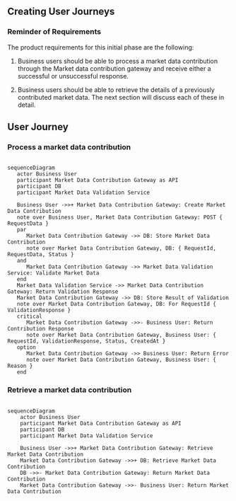 ## Creating User Journeys

### Reminder of Requirements

The product requirements for this initial phase are the following:

1. Business users should be able to process a market data contribution through the Market data contribution gateway and
   receive either a successful or unsuccessful response.

2. Business users should be able to retrieve the details of a previously contributed market data. The next section will
   discuss each of these in detail.



## User Journey
### Process a market data contribution

```mermaid

sequenceDiagram
   actor Business User
   participant Market Data Contribution Gateway as API
   participant DB
   participant Market Data Validation Service

   Business User ->>+ Market Data Contribution Gateway: Create Market Data Contribution
   note over Business User, Market Data Contribution Gateway: POST { RequestData }
   par
      Market Data Contribution Gateway ->> DB: Store Market Data Contribution
      note over Market Data Contribution Gateway, DB: { RequestId, RequestData, Status }
   and
      Market Data Contribution Gateway ->> Market Data Validation Service: Validate Market Data
   end
   Market Data Validation Service ->> Market Data Contribution Gateway: Return Validation Response
   Market Data Contribution Gateway ->> DB: Store Result of Validation
   note over Market Data Contribution Gateway, DB: For RequestId { ValidationResponse }
   critical
      Market Data Contribution Gateway ->>- Business User: Return Contribution Response
      note over Market Data Contribution Gateway, Business User: { RequestId, ValidationResponse, Status, CreatedAt }
   option
      Market Data Contribution Gateway ->> Business User: Return Error
      note over Market Data Contribution Gateway, Business User: { Reason }
   end

```

### Retrieve a market data contribution
```mermaid
  
sequenceDiagram
    actor Business User
    participant Market Data Contribution Gateway as API
    participant DB
    participant Market Data Validation Service

    Business User ->>+ Market Data Contribution Gateway: Retrieve Market Data Contribution
    Market Data Contribution Gateway ->>+ DB: Retrieve Market Data Contribution
    DB ->>- Market Data Contribution Gateway: Return Market Data Contribution 
    Market Data Contribution Gateway ->>- Business User: Return Market Data Contribution

```
